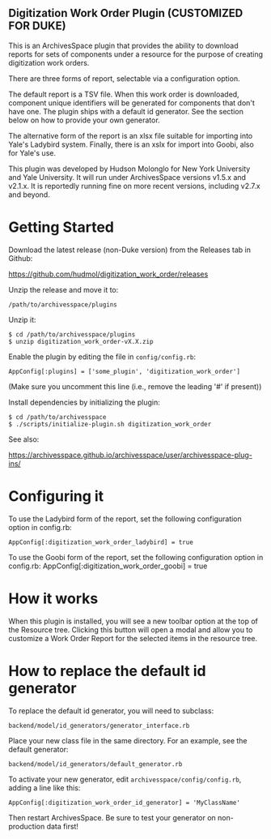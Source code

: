 Digitization Work Order Plugin (CUSTOMIZED FOR DUKE)
-----------------------------------

This is an ArchivesSpace plugin that provides the ability to download reports for sets of components under a resource for the purpose of creating digitization work orders.

There are three forms of report, selectable via a configuration option.

The default report is a TSV file. When this work order is downloaded, component unique identifiers will be generated for components that don't have one. The plugin ships with a default id generator. See the section below on how to provide your own generator.

The alternative form of the report is an xlsx file suitable for importing into Yale's Ladybird system. Finally, there is an xslx for import into Goobi, also for Yale's use.

This plugin was developed by Hudson Molonglo for New York University and Yale University. It will run under ArchivesSpace versions v1.5.x and v2.1.x. It is reportedly running fine on more recent versions, including v2.7.x and beyond.


# Getting Started

Download the latest release (non-Duke version) from the Releases tab in Github:

  https://github.com/hudmol/digitization_work_order/releases

Unzip the release and move it to:

    /path/to/archivesspace/plugins

Unzip it:

    $ cd /path/to/archivesspace/plugins
    $ unzip digitization_work_order-vX.X.zip

Enable the plugin by editing the file in `config/config.rb`:

    AppConfig[:plugins] = ['some_plugin', 'digitization_work_order']

(Make sure you uncomment this line (i.e., remove the leading '#' if present))

Install dependencies by initializing the plugin:

    $ cd /path/to/archivesspace
    $ ./scripts/initialize-plugin.sh digitization_work_order

See also:

  https://archivesspace.github.io/archivesspace/user/archivesspace-plug-ins/


# Configuring it

To use the Ladybird form of the report, set the following configuration option in config.rb:

    AppConfig[:digitization_work_order_ladybird] = true

To use the Goobi form of the report, set the following configuration option in config.rb:
    AppConfig[:digitization_work_order_goobi] = true

# How it works

When this plugin is installed, you will see a new toolbar option at the top
of the Resource tree. Clicking this button will open a modal and allow you
to customize a Work Order Report for the selected items in the resource tree.


# How to replace the default id generator

To replace the default id generator, you will need to subclass:

    backend/model/id_generators/generator_interface.rb

Place your new class file in the same directory. For an example, see the default generator:

    backend/model/id_generators/default_generator.rb

To activate your new generator, edit `archivesspace/config/config.rb`, adding a line like this:

    AppConfig[:digitization_work_order_id_generator] = 'MyClassName'

Then restart ArchivesSpace. Be sure to test your generator on non-production data first!

